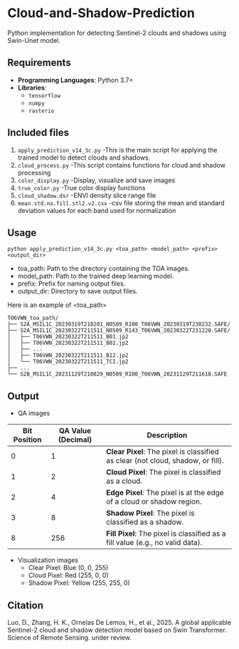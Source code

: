 # Cloud-and-Shadow-Prediction
 Python implementation for detecting Sentinel-2 clouds and shadows using Swin-Unet model.

## Requirements
- **Programming Languages**: Python 3.7+
- **Libraries**:
  - `tensorflow`
  - `numpy`
  - `rasterio`
## Included files
1. `apply_prediction_v14_3c.py` 
-This is the main script for applying the trained model to detect clouds and shadows.
2. `cloud_process.py` 
-This script contains functions for cloud and shadow processing
3. `color_display.py`
-Display, visualize and save images
4. `true_color.py`
-True color display functions
5. `cloud_shadow.dsr`
-ENVI density slice range file
6. `mean.std.no.fill.stl2.v2.csv`
-csv file storing the mean and standard deviation values for each band used for normalization
## Usage
`python apply_prediction_v14_3c.py <toa_path> <model_path> <prefix> <output_dir>`
 - toa_path: Path to the directory containing the TOA images.
 - model_path: Path to the trained deep learning model.
 - prefix: Prefix for naming output files.
 - output_dir: Directory to save output files.

Here is an example of <toa_path>
```
T06VWN_toa_path/
├── S2A_MSIL1C_20230319T210201_N0509_R100_T06VWN_20230319T230232.SAFE/
├── S2A_MSIL1C_20230322T211511_N0509_R143_T06VWN_20230322T231220.SAFE/
│   ├── T06VWN_20230322T211511_B01.jp2
│   ├── T06VWN_20230322T211511_B02.jp2
│   ├── ...
│   ├── T06VWN_20230322T211511_B12.jp2
│   └── T06VWN_20230322T211511_TCI.jp2
├── ...
└── S2B_MSIL1C_20231129T210829_N0509_R100_T06VWN_20231129T211618.SAFE
```
## Output
- QA images

| Bit Position | QA Value (Decimal)       | Description                                                                           |
|--------------|----------------------|---------------------------------------------------------------------------------------|
| 0            | 1                    | **Clear Pixel**: The pixel is classified as clear (not cloud, shadow, or fill).       |
| 1            | 2                    | **Cloud Pixel**: The pixel is classified as a cloud.                                  |
| 2            | 4                    | **Edge Pixel**: The pixel is at the edge of a cloud or shadow region.                 |
| 3            | 8                    | **Shadow Pixel**: The pixel is classified as a shadow.                                |
| 8            | 256                  | **Fill Pixel**: The pixel is classified as a fill value (e.g., no valid data).        |


- Visualization images
  - Clear Pixel: Blue    (0,      0,    255)  
  - Cloud Pixel: Red     (255,    0,      0)
  - Shadow Pixel: Yellow (255,    255,    0)  


## Citation
Luo, D., Zhang, H. K., Ornelas De Lemos, H., et al., 2025. A global applicable Sentinel-2 cloud and shadow detection model based on Swin Transformer. Science of Remote Sensing. under review.
